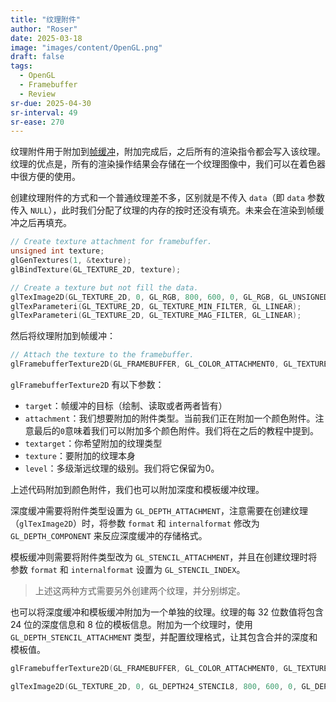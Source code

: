 ```yaml
---
title: "纹理附件"
author: "Roser"
date: 2025-03-18
image: "images/content/OpenGL.png"
draft: false
tags:
  - OpenGL
  - Framebuffer
  - Review
sr-due: 2025-04-30
sr-interval: 49
sr-ease: 270
---
```

纹理附件用于附加到[帧缓冲](../帧缓冲)，附加完成后，之后所有的渲染指令都会写入该纹理。纹理的优点是，所有的渲染操作结果会存储在一个纹理图像中，我们可以在着色器中很方便的使用。

创建纹理附件的方式和一个普通纹理差不多，区别就是不传入 `data`（即 `data` 参数传入 `NULL`），此时我们分配了纹理的内存的按时还没有填充。未来会在渲染到帧缓冲之后再填充。

```cpp
// Create texture attachment for framebuffer.
unsigned int texture;
glGenTextures(1, &texture);
glBindTexture(GL_TEXTURE_2D, texture);

// Create a texture but not fill the data.
glTexImage2D(GL_TEXTURE_2D, 0, GL_RGB, 800, 600, 0, GL_RGB, GL_UNSIGNED_BYTE, NULL);
glTexParameteri(GL_TEXTURE_2D, GL_TEXTURE_MIN_FILTER, GL_LINEAR);
glTexParameteri(GL_TEXTURE_2D, GL_TEXTURE_MAG_FILTER, GL_LINEAR);
```

然后将纹理附加到帧缓冲：

```cpp
// Attach the texture to the framebuffer.
glFramebufferTexture2D(GL_FRAMEBUFFER, GL_COLOR_ATTACHMENT0, GL_TEXTURE_2D, texture, 0);
```

`glFramebufferTexture2D` 有以下参数：

- `target`：帧缓冲的目标（绘制、读取或者两者皆有）
- `attachment`：我们想要附加的附件类型。当前我们正在附加一个颜色附件。注意最后的`0`意味着我们可以附加多个颜色附件。我们将在之后的教程中提到。
- `textarget`：你希望附加的纹理类型
- `texture`：要附加的纹理本身
- `level`：多级渐远纹理的级别。我们将它保留为0。

上述代码附加到颜色附件，我们也可以附加深度和模板缓冲纹理。

深度缓冲需要将附件类型设置为 `GL_DEPTH_ATTACHMENT`，注意需要在创建纹理（`glTexImage2D`）时，将参数 `format` 和 `internalformat` 修改为 `GL_DEPTH_COMPONENT` 来反应深度缓冲的存储格式。

模板缓冲则需要将附件类型改为 `GL_STENCIL_ATTACHMENT`，并且在创建纹理时将参数 `format` 和 `internalformat` 设置为 `GL_STENCIL_INDEX`。

> 上述这两种方式需要另外创建两个纹理，并分别绑定。

也可以将深度缓冲和模板缓冲附加为一个单独的纹理。纹理的每 32 位数值将包含 24 位的深度信息和 8 位的模板信息。附加为一个纹理时，使用 `GL_DEPTH_STENCIL_ATTACHMENT` 类型，并配置纹理格式，让其包含合并的深度和模板值。

```cpp
glFramebufferTexture2D(GL_FRAMEBUFFER, GL_COLOR_ATTACHMENT0, GL_TEXTURE_2D, texture, 0);

glTexImage2D(GL_TEXTURE_2D, 0, GL_DEPTH24_STENCIL8, 800, 600, 0, GL_DEPTH_STENCIL, GL_UNSIGNED_INT_24_8, NULL);
```

